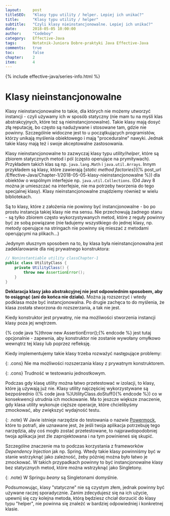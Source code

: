 ```yaml
---
layout:     post
titleSEO:   "Klasy typu utility / helper. Lepiej ich unikać?"
title:      "Klasy typu utility / helper"
subtitle:   "Czyli klasy nieinstancjonowalne. Lepiej ich unikać?"
date:       2018-05-05 10:00:00
author:     "Codeboy"
category:   Effective-Java
tags:       Notatnik-Juniora Dobre-praktyki Java Effective-Java
comments:   true
toc:        false
chapter:    2
item:       4
---
```


{% include effective-java/series-info.html %}

# Klasy nieinstancjonowalne

Klasy nieinstancjonowalne to takie, dla których nie możemy utworzyć instancji - czyli używamy ich w sposób statyczny (nie mam tu na myśli klas abstrakcyjnych, które też są nieinstancjonowalne). Takie klasy mają dosyć złą reputację, bo często są nadużywane i stosowane tam, gdzie nie powinny. Szczególnie widoczne jest to u początkujących programistów, którzy unikają myślenia obiektowego i mają "proceduralne" nawyki. Jednak takie klasy mają też i swoje akceptowalne zastosowania.

Klasy nieinstancjonowalne to zazwyczaj klasy typu *utility*/*helper*, które są zbiorem statycznych metod i pól (często operujące na prymitywach). Przykładem takich klas są np. `java.lang.Math` i `java.util.Arrays`. Innym przykładem są klasy, które zawierają [*static method factories*]({% post_url /Effective-Java/Chapter-1/2018-05-05-klasy-nieinstancjonowalne %}) dla obiektów o wspólnym interfejsie np. `java.util.Collections`. (Od Javy 8 można je umieszczać na interfejsie, nie ma potrzeby tworzenia do tego specjalnej klasy). Klasy nieinstancjonowalne znajdziemy również w wielu bibliotekach.

Są to klasy, które z założenia nie powinny być instancjonowalne - bo po prostu instancja takiej klasy nie ma sensu. Nie przechowują żadnego stanu - są tylko zbiorem często wykorzystywanych metod, które z reguły powinny być ze sobą powiązane (nie ładujemy wszystkiego do jednej klasy, np. metody operujące na stringach nie powinny się mieszać z metodami operującymi na plikach...)

Jedynym słusznym sposobem na to, by klasa była nieinstancjonowalna jest zadeklarowanie dla niej prywatnego konstruktora:

```java
// Noninstantiable utility classChapter-1
public class UtilityClass {
    private UtilityClass() {
        throw new AssertionError();
    }
}
```

**Deklaracja klasy jako abstrakcyjnej nie jest odpowiednim sposobem, aby to osiągnąć (ani do końca nie działa).** Można ją rozszerzyć i wtedy podklasa może być instancjonowalna. Po drugie zachęca to do myślenia, że klasa została stworzona do rozszerzania, a tak nie jest.

Kiedy konstruktor jest prywatny, nie ma możliwości stworzenia instancji klasy poza jej wnętrzem.

{% code java %}throw new AssertionError();{% endcode %} jest tutaj opcjonalnie - zapewnia, aby konstruktor nie zostanie wywołany omyłkowo wewnątrz tej klasy lub poprzez refleksję.

Kiedy implementujemy takie klasy trzeba rozważyć następujące problemy:

{: .cons}
Nie ma możliwości rozszerzania klasy z prywatnym konstruktorem.

{: .cons}
Trudność w testowaniu jednostkowym.

Podczas gdy klasę utility można łatwo przetestować w izolacji, to klasy, które ją używają już nie. Klasy utility najczęściej wykorzystywane są bezpośrednio ({% code java %}UtilityClass.doStuff(){% endcode %}) co w konsekwencji utrudnia ich mockowanie. Ma to jeszcze większe znaczenie, gdy klasa utility wykonuje cięższe operacje, które chcielibyśmy zmockować, aby zwiększyć wydajność testu.

{: .note}
W Javie istnieje narzędzie do testowania o nazwie [Powermock](https://github.com/powermock/powermock), które to potrafi, ale uznawane jest, że jeśli twoja aplikacja potrzebuję tego narzędzia, aby coś mogło zostać przetestowane, to najprawdopodobniej twoja aplikacja jest źle zaprojektowana i na tym powinieneś się skupić.

Szczególne znaczenie ma to podczas korzystania z frameworków *Dependency Injection* jak np. Spring. Wtedy takie klasy powinniśmy być w stanie wstrzyknąć jako zależność, żeby później można było łatwo je zmockować. W takich przypadkach powinny to być instancjonowalne klasy bez statycznych metod, które można wstrzyknąć jako Singletony.

{: .note}
W Springu *beany* są Singletonami domyślnie.

Podsumowując, klasy "statyczne" nie są czystym złem, jednak powinny być używane raczej sporadycznie. Zanim zdecydujesz się na ich użycie, upewnij się czy kolejna metoda, którą będziesz chciał dorzucić do klasy typu "helper", nie powinna się znaleźć w bardziej odpowiedniej i konkretnej klasie.
